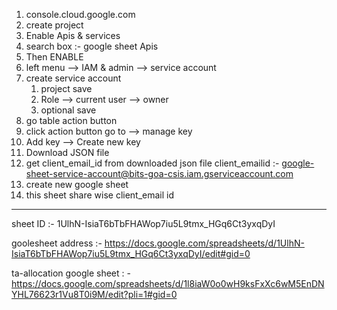 1. console.cloud.google.com
2. create project
3. Enable Apis & services
4. search box :- google sheet Apis
5. Then ENABLE
6. left menu --> IAM & admin --> service account
7. create service account
   1. project save
   2. Role --> current user --> owner
   3. optional save
8. go table action button
9. click action button go to --> manage key
10. Add key --> Create new key
11. Download JSON file
12. get client_email_id from downloaded json file
    client_emailid :- google-sheet-service-account@bits-goa-csis.iam.gserviceaccount.com
13. create new google sheet
14. this sheet share wise client_email id

---

sheet ID :- 1UlhN-IsiaT6bTbFHAWop7iu5L9tmx_HGq6Ct3yxqDyI

goolesheet address :- https://docs.google.com/spreadsheets/d/1UlhN-IsiaT6bTbFHAWop7iu5L9tmx_HGq6Ct3yxqDyI/edit#gid=0

ta-allocation google sheet : -
https://docs.google.com/spreadsheets/d/1l8iaW0o0wH9ksFxXc6wM5EnDNYHL76623r1Vu8T0i9M/edit?pli=1#gid=0

